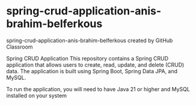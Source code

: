 # spring-crud-application-anis-brahim-belferkous
spring-crud-application-anis-brahim-belferkous created by GitHub Classroom

Spring CRUD Application
This repository contains a Spring CRUD application that allows users to create, read, update, and delete (CRUD) data. The application is built using Spring Boot, Spring Data JPA, and MySQL.

To run the application, you will need to have Java 21  or higher and MySQL installed on your system

